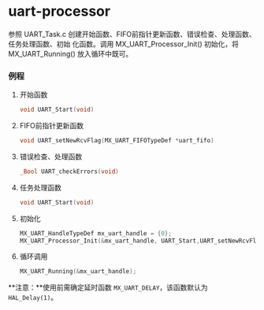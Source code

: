 # uart-processor

参照 UART_Task.c 创建开始函数、FIFO前指针更新函数、错误检查、处理函数、任务处理函数、初始
化函数。调用 MX_UART_Processor_Init() 初始化，将 MX_UART_Running() 放入循环中既可。

### 例程

1. 开始函数
    ```c
    void UART_Start(void)
    ```
2. FIFO前指针更新函数
    ```C
    void UART_setNewRcvFlag(MX_UART_FIFOTypeDef *uart_fifo)
    ```
3. 错误检查、处理函数
    ```C
    _Bool UART_checkErrors(void)
    ```
4. 任务处理函数
    ```C
    void UART_Start(void)
    ```
5. 初始化
    ```C
    MX_UART_HandleTypeDef mx_uart_handle = {0};
    MX_UART_Processor_Init(&mx_uart_handle, UART_Start,UART_setNewRcvFlag, UART_checkErrors, UART_Task);
    ```
6. 循环调用
    ```c
    MX_UART_Running(&mx_uart_handle);
    ```

**注意：**使用前需确定延时函数 `MX_UART_DELAY`，该函数默认为 `HAL_Delay(1)`。

